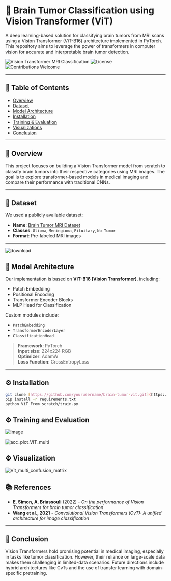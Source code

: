 # 🧠 Brain Tumor Classification using Vision Transformer (ViT)

A deep learning-based solution for classifying brain tumors from MRI scans using a Vision Transformer (ViT-B16) architecture implemented in PyTorch. This repository aims to leverage the power of transformers in computer vision for accurate and interpretable brain tumor detection.

![Vision Transformer MRI Classification](https://img.shields.io/badge/Model-ViT--B16-blue)
![License](https://img.shields.io/github/license/yourusername/brain-tumor-vit)
![Contributions Welcome](https://img.shields.io/badge/contributions-welcome-brightgreen)

---

## 📌 Table of Contents

- [Overview](#overview)
- [Dataset](#dataset)
- [Model Architecture](#model-architecture)
- [Installation](#installation)
- [Training & Evaluation](#training--evaluation)
- [Visualizations](#visualizations)
- [Conclusion](#future-work)
---

## 🧩 Overview

This project focuses on building a Vision Transformer model from scratch to classify brain tumors into their respective categories using MRI images. The goal is to explore transformer-based models in medical imaging and compare their performance with traditional CNNs.

---

## 📂 Dataset

We used a publicly available dataset:

- **Name**: [Brain Tumor MRI Dataset](https://www.kaggle.com/datasets/navoneel/brain-mri-images-for-brain-tumor-detection)
- **Classes**: `Glioma`, `Meningioma`, `Pituitary`, `No Tumor`
- **Format**: Pre-labeled MRI images
---
![download](https://github.com/user-attachments/assets/4c26d7b3-c786-42a8-ae74-c79a7afa1bf6)


## 🧠 Model Architecture

Our implementation is based on **ViT-B16 (Vision Transformer)**, including:

- Patch Embedding
- Positional Encoding
- Transformer Encoder Blocks
- MLP Head for Classification

Custom modules include:
- `PatchEmbedding`
- `TransformerEncoderLayer`
- `ClassificationHead`

> **Framework**: PyTorch  
> **Input size**: 224x224 RGB  
> **Optimizer**: AdamW  
> **Loss Function**: CrossEntropyLoss  

---

## ⚙️ Installation

```bash
git clone [https://github.com/yourusername/brain-tumor-vit.git](https://github.com/GUNNER2K/Vision_Transformers-For-Brain-tumor-classification.)
pip install -r requirements.txt
python ViT_From_scratch/train.py
```

## ⚙️ Training and Evaluation
![image](https://github.com/user-attachments/assets/a30a5973-6454-455b-aded-960a6ecd38da)

![acc_plot_VIT_multi](https://github.com/user-attachments/assets/38701226-8190-42d8-86d4-21006dcea528)


## ⚙️ Visualization

![Vit_multi_confusion_matrix](https://github.com/user-attachments/assets/9f3b624f-fa8f-4396-aa88-f8031153539d)

## 📚 References

- **E. Simon, A. Briassouli** (2022) - _On the performance of Vision Transformers for brain tumor classification_
- **Wang et al., 2021** - _Convolutional Vision Transformers (CvT): A unified architecture for image classification_

---

## 📝 Conclusion

Vision Transformers hold promising potential in medical imaging, especially in tasks like tumor classification. However, their reliance on large-scale data makes them challenging in limited-data scenarios. Future directions include hybrid architectures like CvTs and the use of transfer learning with domain-specific pretraining.


